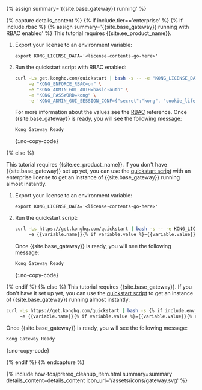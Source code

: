 {% assign summary='{{site.base_gateway}} running' %}

{% capture details_content %}
{% if include.tier=='enterprise' %}
{% if include.rbac %}
{% assign summary='{{site.base_gateway}} running with RBAC enabled' %}
This tutorial requires {{site.ee_product_name}}.
1. Export your license to an environment variable:

    ```
    export KONG_LICENSE_DATA='<license-contents-go-here>'
    ```

2. Run the quickstart script with RBAC enabled:

    ```bash
    curl -Ls get.konghq.com/quickstart | bash -s -- -e "KONG_LICENSE_DATA" \
         -e "KONG_ENFORCE_RBAC=on" \
         -e "KONG_ADMIN_GUI_AUTH=basic-auth" \
         -e "KONG_PASSWORD=kong" \
         -e 'KONG_ADMIN_GUI_SESSION_CONF={"secret":"kong", "cookie_lifetime":300000, "cookie_renew":200000, "cookie_name":"kong_cookie", "cookie_secure":false, "cookie_samesite": "off"}'
    ```
    For more information about the values see the [RBAC](/gateway/entities/rbac/) reference.
    Once {{site.base_gateway}} is ready, you will see the following message:
    ```bash
    Kong Gateway Ready
    ```
    {:.no-copy-code}


{% else %}

This tutorial requires {{site.ee_product_name}}.
If you don't have {{site.base_gateway}} set up yet, you can use the
[quickstart script](https://get.konghq.com/quickstart) with an enterprise license
to get an instance of {{site.base_gateway}} running almost instantly.

1. Export your license to an environment variable:

    ```
    export KONG_LICENSE_DATA='<license-contents-go-here>'
    ```

2. Run the quickstart script:

    ```bash
    curl -Ls https://get.konghq.com/quickstart | bash -s -- -e KONG_LICENSE_DATA {% if include.env_variables %}\{% endif %}{% for variable in include.env_variables %}
         -e {{variable.name}}{% if variable.value %}={{variable.value}}{% endif %}{% unless forloop.last %} \{% endunless %}{% endfor %}
    ```

    Once {{site.base_gateway}} is ready, you will see the following message:
    ```bash
    Kong Gateway Ready
    ```
    {:.no-copy-code}

{% endif %}
{% else %}
This tutorial requires {{site.base_gateway}}.
If you don't have it set up yet, you can use the [quickstart script](https://get.konghq.com/quickstart) to get an instance of {{site.base_gateway}} running almost instantly:

```bash
curl -Ls https://get.konghq.com/quickstart | bash -s {% if include.env_variables %}-- \{% endif %}{% for variable in include.env_variables %}
     -e {{variable.name}}{% if variable.value %}={{variable.value}}{% endif %}{% unless forloop.last %} \{% endunless %}{% endfor %}
```
Once {{site.base_gateway}} is ready, you will see the following message:
```bash
Kong Gateway Ready
```
{:.no-copy-code}

{% endif %}
{% endcapture %}


{% include how-tos/prereq_cleanup_item.html summary=summary details_content=details_content icon_url='/assets/icons/gateway.svg' %}